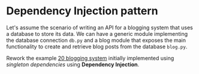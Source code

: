 # Dependency Injection pattern

Let's assume the scenario of writing an API for a blogging system that uses a database to store its data. We can have a generic module implementing the database connection `db.py` and a blog module that exposes the main functionality to create and retrieve blog posts from the database `blog.py`.

Rework the example [20 blogging system](../20_blogging-singleton-dependencies/) initially implemented using *singleton dependencies* using **Dependency Injection**.
